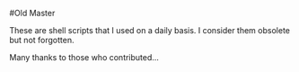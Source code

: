 #Old Master

These are shell scripts that I used on a daily basis. I consider them 
obsolete but not forgotten.

Many thanks to those who contributed...
